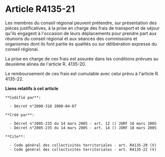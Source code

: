 # Article R4135-21

Les membres du conseil régional peuvent prétendre, sur présentation des pièces justificatives, à la prise en charge des frais
de transport et de séjour qu'ils engagent à l'occasion de leurs déplacements pour prendre part aux réunions du conseil
régional et aux séances des commissions et organismes dont ils font partie ès qualités ou sur délibération expresse du
conseil régional. 

La prise en charge de ces frais est assurée dans les conditions prévues au deuxième alinéa de l'article R. 4135-20. 

Le remboursement de ces frais est cumulable avec celui prévu à l'article R. 4135-22.

**Liens relatifs à cet article**

	**Codifié par**:

	  - Décret n°2000-318 2000-04-07

	**Créé par**:

	  - Décret n°2005-235 du 14 mars 2005 - art. 12 () JORF 18 mars 2005
	  - Décret n°2005-235 du 14 mars 2005 - art. 14 () JORF 18 mars 2005

	**Cite**:

	  - Code général des collectivités territoriales - art. R4135-20 (V)
	  - Code général des collectivités territoriales - art. R4135-22 (V)

